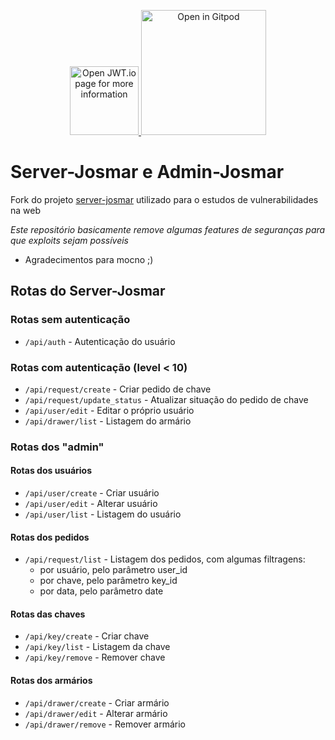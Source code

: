 <p align="center">
    <a href="https://jwt.io">
        <img
            src="https://jwt.io/img/logo-asset.svg"
            alt="Open JWT.io page for more information"
            style="width: 110px">
    </a>
    <a href="https://gitpod.io/#https://github.com/NicholasEiti/server-josmar-vulnerabilities">
        <img
            src="https://gitpod.io/button/open-in-gitpod.svg"
            alt="Open in Gitpod"
            style="width: 200px">
    </a>
</p>

# Server-Josmar e Admin-Josmar
Fork do projeto <a href="https://github.com/mocno/server-josmar">server-josmar</a> utilizado para o estudos de vulnerabilidades na web

*Este repositório basicamente remove algumas features de seguranças para que exploits sejam possíveis*

* Agradecimentos para mocno ;)

## Rotas do Server-Josmar
### Rotas sem autenticação
- `/api/auth` - Autenticação do usuário
### Rotas com autenticação (level < 10)
- `/api/request/create` - Criar pedido de chave
- `/api/request/update_status` - Atualizar situação do pedido de chave
- `/api/user/edit` - Editar o próprio usuário
- `/api/drawer/list` - Listagem do armário

### Rotas dos "admin"
#### Rotas dos usuários
- `/api/user/create` - Criar usuário
- `/api/user/edit` - Alterar usuário
- `/api/user/list` - Listagem do usuário

#### Rotas dos pedidos
- `/api/request/list` - Listagem dos pedidos, com algumas filtragens:
    - por usuário, pelo parâmetro user_id
    - por chave, pelo parâmetro key_id
    - por data, pelo parâmetro date
#### Rotas das chaves
- `/api/key/create` - Criar chave
- `/api/key/list` - Listagem da chave
- `/api/key/remove` - Remover chave

#### Rotas dos armários
- `/api/drawer/create` - Criar armário
- `/api/drawer/edit` - Alterar armário
- `/api/drawer/remove` - Remover armário

 
